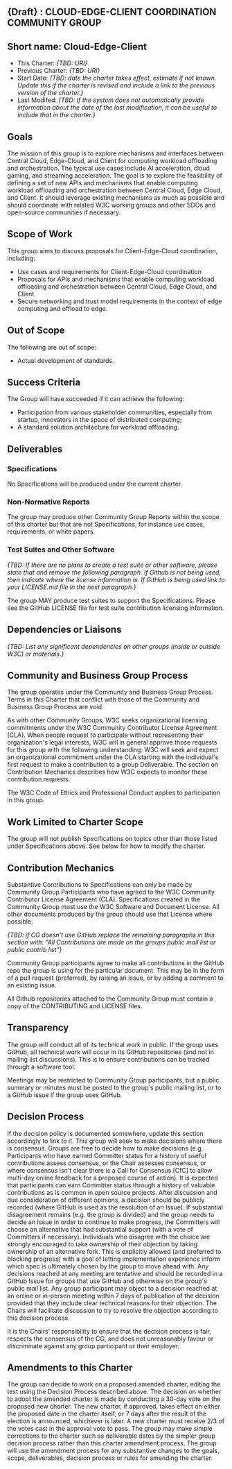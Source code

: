 ## {Draft} : CLOUD-EDGE-CLIENT COORDINATION COMMUNITY GROUP 

## Short name: Cloud-Edge-Client

* This Charter: *{TBD: URI}*
* Previous Charter: *{TBD: URI}*
* Start Date: *{TBD: date the charter takes effect, estimate if not known. Update this if the charter is revised and include a link to the previous version of the charter.}*
* Last Modifed: *{TBD: If the system does not automatically provide information about the date of the last modification, it can be useful to include that in the charter.}*

## Goals

The mission of this group is to explore mechanisms and interfaces between Central Cloud, Edge-Cloud, and Client for computing workload offloading and orchestration. 
The typical use cases include AI acceleration, cloud gaming, and streaming acceleration. The goal is to explore the feasibility of defining a set of new APIs and mechanisms 
that enable computing workload offloading and orchestration between Central Cloud, Edge Cloud, and Client. It should leverage existing mechanisms as much as possible 
and should coordinate with related W3C working groups and other SDOs and open-source communities if necessary.

## Scope of Work
This group aims to discuss proposals for Client-Edge-Cloud coordination, including:
* Use cases and requirements for Client-Edge-Cloud coordination
* Proposals for APIs and mechanisms that enable computing workload offloading and orchestration between Central Cloud, Edge Cloud, and Client
* Secure networking and trust model requirements in the context of edge computing and offload to edge.

## Out of Scope
The following are out of scope:
-	Actual development of standards.


## Success Criteria

The Group will have succeeded if it can achieve the following:

* Participation from various stakeholder communities, especially from startup, innovators in the space of distributed computing;
* A standard solution architecture for workload offloading.

## Deliverables

### Specifications
No Specifications will be produced under the current charter.

### Non-Normative Reports
The group may produce other Community Group Reports within the scope of this charter but that are not Specifications, for instance use cases, requirements, or white papers.

### Test Suites and Other Software
*{TBD: If there are no plans to create a test suite or other software, please state that and remove the following paragraph. If Github is not being used, then indicate where the license information is. If GitHub is being used link to your LICENSE.md file in the next paragraph.}*

The group MAY produce test suites to support the Specifications. Please see the GitHub LICENSE file for test suite contribution licensing information.

## Dependencies or Liaisons
*{TBD: List any significant dependencies on other groups (inside or outside W3C) or materials.}*

## Community and Business Group Process
The group operates under the Community and Business Group Process. Terms in this Charter that conflict with those of the Community and Business Group Process are void.

As with other Community Groups, W3C seeks organizational licensing commitments under the W3C Community Contributor License Agreement (CLA). When people request to participate without representing their organization's legal interests, W3C will in general approve those requests for this group with the following understanding: W3C will seek and expect an organizational commitment under the CLA starting with the individual's first request to make a contribution to a group Deliverable. The section on Contribution Mechanics describes how W3C expects to monitor these contribution requests.

The W3C Code of Ethics and Professional Conduct applies to participation in this group.

## Work Limited to Charter Scope
The group will not publish Specifications on topics other than those listed under Specifications above. See below for how to modify the charter.

## Contribution Mechanics
Substantive Contributions to Specifications can only be made by Community Group Participants who have agreed to the W3C Community Contributor License Agreement (CLA).
Specifications created in the Community Group must use the W3C Software and Document License. All other documents produced by the group should use that License where possible.

*{TBD: if CG doesn't use GitHub replace the remaining paragraphs in this section with: "All Contributions are made on the groups public mail list or public contrib list"}*

Community Group participants agree to make all contributions in the GitHub repo the group is using for the particular document. This may be in the form of a pull request (preferred), by raising an issue, or by adding a comment to an existing issue.

All Github repositories attached to the Community Group must contain a copy of the CONTRIBUTING and LICENSE files.

## Transparency
The group will conduct all of its technical work in public. If the group uses GitHub, all technical work will occur in its GitHub repositories (and not in mailing list discussions). This is to ensure contributions can be tracked through a software tool.

Meetings may be restricted to Community Group participants, but a public summary or minutes must be posted to the group's public mailing list, or to a GitHub issue if the group uses GitHub.

## Decision Process
If the decision policy is documented somewhere, update this section accordingly to link to it.
This group will seek to make decisions where there is consensus. Groups are free to decide how to make decisions (e.g. Participants who have earned Committer status for a history of useful contributions assess consensus, or the Chair assesses consensus, or where consensus isn't clear there is a Call for Consensus [CfC] to allow multi-day online feedback for a proposed course of action). It is expected that participants can earn Committer status through a history of valuable contributions as is common in open source projects. After discussion and due consideration of different opinions, a decision should be publicly recorded (where GitHub is used as the resolution of an Issue).
If substantial disagreement remains (e.g. the group is divided) and the group needs to decide an Issue in order to continue to make progress, the Committers will choose an alternative that had substantial support (with a vote of Committers if necessary). Individuals who disagree with the choice are strongly encouraged to take ownership of their objection by taking ownership of an alternative fork. This is explicitly allowed (and preferred to blocking progress) with a goal of letting implementation experience inform which spec is ultimately chosen by the group to move ahead with.
Any decisions reached at any meeting are tentative and should be recorded in a GitHub Issue for groups that use GitHub and otherwise on the group's public mail list. Any group participant may object to a decision reached at an online or in-person meeting within 7 days of publication of the decision provided that they include clear technical reasons for their objection. The Chairs will facilitate discussion to try to resolve the objection according to this decision process.

It is the Chairs' responsibility to ensure that the decision process is fair, respects the consensus of the CG, and does not unreasonably favour or discriminate against any group participant or their employer.


## Amendments to this Charter
The group can decide to work on a proposed amended charter, editing the text using the Decision Process described above. The decision on whether to adopt the amended charter is made by conducting a 30-day vote on the proposed new charter. The new charter, if approved, takes effect on either the proposed date in the charter itself, or 7 days after the result of the election is announced, whichever is later. A new charter must receive 2/3 of the votes cast in the approval vote to pass. The group may make simple corrections to the charter such as deliverable dates by the simpler group decision process rather than this charter amendment process. The group will use the amendment process for any substantive changes to the goals, scope, deliverables, decision process or rules for amending the charter.

